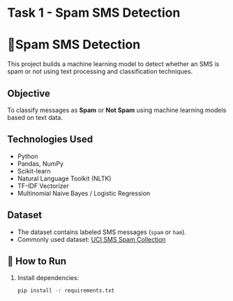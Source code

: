 # Task 1 - Spam SMS Detection
# 📩Spam SMS Detection 

This project builds a machine learning model to detect whether an SMS is spam or not using text processing and classification techniques.

## Objective

To classify messages as **Spam** or **Not Spam** using machine learning models based on text data.

## Technologies Used

- Python
- Pandas, NumPy
- Scikit-learn
- Natural Language Toolkit (NLTK)
- TF-IDF Vectorizer
- Multinomial Naive Bayes / Logistic Regression

##  Dataset

- The dataset contains labeled SMS messages (`spam` or `ham`).
- Commonly used dataset: [UCI SMS Spam Collection](https://archive.ics.uci.edu/ml/datasets/sms+spam+collection)

## 🚀 How to Run

1. Install dependencies:
   ```bash
   pip install -r requirements.txt
   
